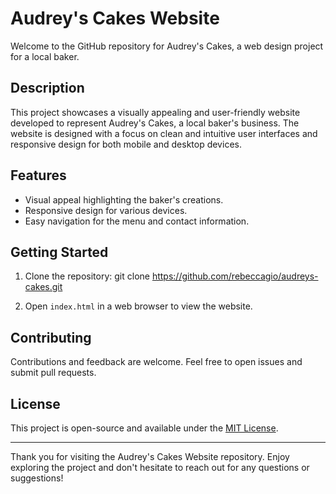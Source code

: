 # Audrey's Cakes Website

Welcome to the GitHub repository for Audrey's Cakes, a web design project for a local baker.

## Description

This project showcases a visually appealing and user-friendly website developed to represent Audrey's Cakes, a local baker's business. The website is designed with a focus on clean and intuitive user interfaces and responsive design for both mobile and desktop devices.

## Features

- Visual appeal highlighting the baker's creations.
- Responsive design for various devices.
- Easy navigation for the menu and contact information.

## Getting Started

1. Clone the repository:
git clone https://github.com/rebeccagio/audreys-cakes.git


2. Open `index.html` in a web browser to view the website.

## Contributing

Contributions and feedback are welcome. Feel free to open issues and submit pull requests.

## License

This project is open-source and available under the [MIT License](LICENSE).

---

Thank you for visiting the Audrey's Cakes Website repository. Enjoy exploring the project and don't hesitate to reach out for any questions or suggestions!

